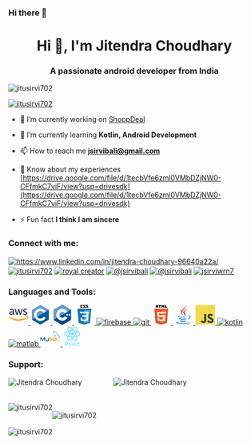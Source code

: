 ### Hi there 👋

<!--
**jitusirvi702/jitusirvi702** is a ✨ _special_ ✨ repository because its `README.md` (this file) appears on your GitHub profile.

Here are some ideas to get you started:

- 🔭 I’m currently working on ...
- 🌱 I’m currently learning ...
- 👯 I’m looking to collaborate on ...
- 🤔 I’m looking for help with ...
- 💬 Ask me about ...
- 📫 How to reach me: ...
- 😄 Pronouns: ...
- ⚡ Fun fact: ...
-->
<h1 align="center">Hi 👋, I'm Jitendra Choudhary</h1>
<h3 align="center">A passionate android developer from India</h3>

<p align="left"> <img src="https://komarev.com/ghpvc/?username=jitusirvi702&label=Profile%20views&color=0e75b6&style=flat" alt="jitusirvi702" /> </p>

<p align="left"> <a href="https://github.com/ryo-ma/github-profile-trophy"><img src="https://github-profile-trophy.vercel.app/?username=jitusirvi702" alt="jitusirvi702" /></a> </p>

- 🔭 I’m currently working on [ShoppDeal](https://shoppdeall.blogspot.com)

- 🌱 I’m currently learning **Kotlin, Android Development**

- 📫 How to reach me **jsirvibali@gmail.com**

- 📄 Know about my experiences [https://drive.google.com/file/d/1tecbVfe6zml0VMbDZjNW0-CFfmkC7viF/view?usp=drivesdk](https://drive.google.com/file/d/1tecbVfe6zml0VMbDZjNW0-CFfmkC7viF/view?usp=drivesdk)

- ⚡ Fun fact **I think I am sincere**

<h3 align="left">Connect with me:</h3>
<p align="left">
<a href="https://linkedin.com/in/https://www.linkedin.com/in/jitendra-choudhary-96640a22a/" target="blank"><img align="center" src="https://raw.githubusercontent.com/rahuldkjain/github-profile-readme-generator/master/src/images/icons/Social/linked-in-alt.svg" alt="https://www.linkedin.com/in/jitendra-choudhary-96640a22a/" height="30" width="40" /></a>
<a href="https://instagram.com/jitusirvi702" target="blank"><img align="center" src="https://raw.githubusercontent.com/rahuldkjain/github-profile-readme-generator/master/src/images/icons/Social/instagram.svg" alt="jitusirvi702" height="30" width="40" /></a>
<a href="https://www.youtube.com/c/royal creator" target="blank"><img align="center" src="https://raw.githubusercontent.com/rahuldkjain/github-profile-readme-generator/master/src/images/icons/Social/youtube.svg" alt="royal creator" height="30" width="40" /></a>
<a href="https://www.hackerrank.com/@jsirvibali" target="blank"><img align="center" src="https://raw.githubusercontent.com/rahuldkjain/github-profile-readme-generator/master/src/images/icons/Social/hackerrank.svg" alt="@jsirvibali" height="30" width="40" /></a>
<a href="https://www.leetcode.com/@jsirvibali" target="blank"><img align="center" src="https://raw.githubusercontent.com/rahuldkjain/github-profile-readme-generator/master/src/images/icons/Social/leet-code.svg" alt="@jsirvibali" height="30" width="40" /></a>
<a href="https://auth.geeksforgeeks.org/user/jsirviwrn7" target="blank"><img align="center" src="https://raw.githubusercontent.com/rahuldkjain/github-profile-readme-generator/master/src/images/icons/Social/geeks-for-geeks.svg" alt="jsirviwrn7" height="30" width="40" /></a>
</p>

<h3 align="left">Languages and Tools:</h3>
<p align="left"> <a href="https://aws.amazon.com" target="_blank" rel="noreferrer"> <img src="https://raw.githubusercontent.com/devicons/devicon/master/icons/amazonwebservices/amazonwebservices-original-wordmark.svg" alt="aws" width="40" height="40"/> </a> <a href="https://www.cprogramming.com/" target="_blank" rel="noreferrer"> <img src="https://raw.githubusercontent.com/devicons/devicon/master/icons/c/c-original.svg" alt="c" width="40" height="40"/> </a> <a href="https://www.w3schools.com/cpp/" target="_blank" rel="noreferrer"> <img src="https://raw.githubusercontent.com/devicons/devicon/master/icons/cplusplus/cplusplus-original.svg" alt="cplusplus" width="40" height="40"/> </a> <a href="https://www.w3schools.com/css/" target="_blank" rel="noreferrer"> <img src="https://raw.githubusercontent.com/devicons/devicon/master/icons/css3/css3-original-wordmark.svg" alt="css3" width="40" height="40"/> </a> <a href="https://firebase.google.com/" target="_blank" rel="noreferrer"> <img src="https://www.vectorlogo.zone/logos/firebase/firebase-icon.svg" alt="firebase" width="40" height="40"/> </a> <a href="https://git-scm.com/" target="_blank" rel="noreferrer"> <img src="https://www.vectorlogo.zone/logos/git-scm/git-scm-icon.svg" alt="git" width="40" height="40"/> </a> <a href="https://www.w3.org/html/" target="_blank" rel="noreferrer"> <img src="https://raw.githubusercontent.com/devicons/devicon/master/icons/html5/html5-original-wordmark.svg" alt="html5" width="40" height="40"/> </a> <a href="https://www.java.com" target="_blank" rel="noreferrer"> <img src="https://raw.githubusercontent.com/devicons/devicon/master/icons/java/java-original.svg" alt="java" width="40" height="40"/> </a> <a href="https://developer.mozilla.org/en-US/docs/Web/JavaScript" target="_blank" rel="noreferrer"> <img src="https://raw.githubusercontent.com/devicons/devicon/master/icons/javascript/javascript-original.svg" alt="javascript" width="40" height="40"/> </a> <a href="https://kotlinlang.org" target="_blank" rel="noreferrer"> <img src="https://www.vectorlogo.zone/logos/kotlinlang/kotlinlang-icon.svg" alt="kotlin" width="40" height="40"/> </a> <a href="https://www.mathworks.com/" target="_blank" rel="noreferrer"> <img src="https://upload.wikimedia.org/wikipedia/commons/2/21/Matlab_Logo.png" alt="matlab" width="40" height="40"/> </a> <a href="https://www.mysql.com/" target="_blank" rel="noreferrer"> <img src="https://raw.githubusercontent.com/devicons/devicon/master/icons/mysql/mysql-original-wordmark.svg" alt="mysql" width="40" height="40"/> </a> <a href="https://reactjs.org/" target="_blank" rel="noreferrer"> <img src="https://raw.githubusercontent.com/devicons/devicon/master/icons/react/react-original-wordmark.svg" alt="react" width="40" height="40"/> </a> </p>

<h3 align="left">Support:</h3>
<p><a href="https://www.buymeacoffee.com/Jitendra Choudhary"> <img align="left" src="https://cdn.buymeacoffee.com/buttons/v2/default-yellow.png" height="50" width="210" alt="Jitendra Choudhary" /></a><a href="https://ko-fi.com/Jitendra Choudhary"> <img align="left" src="https://cdn.ko-fi.com/cdn/kofi3.png?v=3" height="50" width="210" alt="Jitendra Choudhary" /></a></p><br><br>

<p><img align="left" src="https://github-readme-stats.vercel.app/api/top-langs?username=jitusirvi702&show_icons=true&locale=en&layout=compact" alt="jitusirvi702" /></p>

<p>&nbsp;<img align="center" src="https://github-readme-stats.vercel.app/api?username=jitusirvi702&show_icons=true&locale=en" alt="jitusirvi702" /></p>

<p><img align="center" src="https://github-readme-streak-stats.herokuapp.com/?user=jitusirvi702&" alt="jitusirvi702" /></p>
